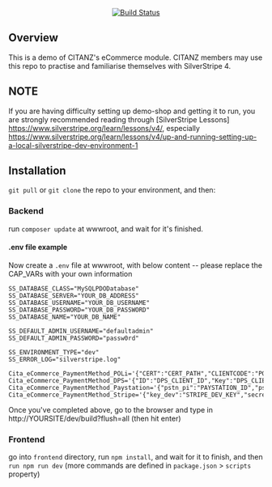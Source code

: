 <p align="center">
<!--   this badge should point to our cicleci, please update it after setting up. Now it's referring to Vue.js  -->
  <a href="https://circleci.com/gh/vuejs/vue/tree/dev"><img src="https://img.shields.io/circleci/project/github/vuejs/vue/dev.svg?sanitize=true" alt="Build Status"></a>
<!--    Other badges to be added... -->
</p>

## Overview ##

This is a demo of CITANZ's eCommerce module. CITANZ members may use this repo to practise and familiarise themselves with SilverStripe 4.

## NOTE ##
If you are having difficulty setting up demo-shop and getting it to run, you are strongly recommended reading through [SilverStripe Lessons] https://www.silverstripe.org/learn/lessons/v4/, especially https://www.silverstripe.org/learn/lessons/v4/up-and-running-setting-up-a-local-silverstripe-dev-environment-1

## Installation ##

`git pull` or `git clone` the repo to your environment, and then:

### Backend ###
run `composer update` at wwwroot, and wait for it's finished.

#### .env file example ####
Now create a `.env` file at wwwroot, with below content -- please replace the CAP_VARs with your own information
```
SS_DATABASE_CLASS="MySQLPDODatabase"
SS_DATABASE_SERVER="YOUR_DB_ADDRESS"
SS_DATABASE_USERNAME="YOUR_DB_USERNAME"
SS_DATABASE_PASSWORD="YOUR_DB_PASSWORD"
SS_DATABASE_NAME="YOUR_DB_NAME"

SS_DEFAULT_ADMIN_USERNAME="defaultadmin"
SS_DEFAULT_ADMIN_PASSWORD="passw0rd"

SS_ENVIRONMENT_TYPE="dev"
SS_ERROR_LOG="silverstripe.log"

Cita_eCommerce_PaymentMethod_POLi='{"CERT":"CERT_PATH","CLIENTCODE":"POLI_CLIENT_CODE","AUTHCODE":"POLI_AUTH_CODE"}'
Cita_eCommerce_PaymentMethod_DPS='{"ID":"DPS_CLIENT_ID","Key":"DPS_CLIENT_KEY"}'
Cita_eCommerce_PaymentMethod_Paystation='{"pstn_pi":"PAYSTATION_ID","pstn_HMAC":"PAYSTATION_HMAC"}'
Cita_eCommerce_PaymentMethod_Stripe='{"key_dev":"STRIPE_DEV_KEY","secret_dev":"STRIPE_DEV_SECRET","key":"STRIPE_LIVE_KEY","secret":"STRIPE_LIVE_SECRET"}'

```
Once you've completed above, go to the browser and type in http://YOURSITE/dev/build?flush=all (then hit enter)


### Frontend ###
go into `frontend` directory, run `npm install`, and wait for it to finish, and then `run npm run dev` (more commands are defined in `package.json` > `scripts` property)
